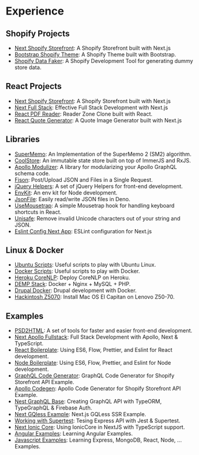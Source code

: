 # Experience

## Shopify Projects

- [Next Shopify Storefront](https://github.com/Maxvien/next-shopify-storefront): A Shopify Storefront built with Next.js
- [Bootstrap Shopify Theme](https://github.com/Maxvien/bootstrap-shopify-theme): A Shopify Theme built with Bootstrap.
- [Shopify Data Faker](https://github.com/Maxvien/shopify-data-faker): A Shopify Development Tool for generating dummy store data.

## React Projects

- [Next Shopify Storefront](https://github.com/Maxvien/next-shopify-storefront): A Shopify Storefront built with Next.js
- [Next Full Stack](https://github.com/Maxvien/next-full-stack): Effective Full Stack Development with Next.js
- [React PDF Reader](https://github.com/Maxvien/react-pdf-reader): Reader Zone Clone built with React.
- [React Quote Generator](https://github.com/Maxvien/react-quote-generator): A Quote Image Generator built with Next.js

## Libraries

- [SuperMemo](https://github.com/Maxvien/supermemo): An Implementation of the SuperMemo 2 (SM2) algorithm.
- [CoolStore](https://github.com/Maxvien/cool-store): An immutable state store built on top of ImmerJS and RxJS.
- [Apollo Modulizer](https://github.com/Maxvien/apollo-modulizer): A library for modularizing your Apollo GraphQL schema code.
- [Fison](https://github.com/Maxvien/fison): Post/Upload JSON and Files in a Single Request.
- [jQuery Helpers](https://github.com/Maxvien/jquery-helpers): A set of jQuery Helpers for front-end development.
- [EnvKit](https://github.com/Maxvien/env-kit): An env kit for Node development.
- [JsonFile](https://github.com/Maxvien/jsonfile): Easily read/write JSON files in Deno.
- [UseMousetrap](https://github.com/Maxvien/use-mousetrap): A simple Mousetrap hook for handling keyboard shortcuts in React.
- [Unisafe](https://github.com/Maxvien/unisafe): Remove invalid Unicode characters out of your string and JSON.
- [Eslint Config Next App](https://github.com/Maxvien/eslint-config-next-app): ESLint configuration for Next.js

## Linux & Docker

- [Ubuntu Scripts](https://github.com/Maxvien/ubuntu-scripts): Useful scripts to play with Ubuntu Linux.
- [Docker Scripts](https://github.com/Maxvien/docker-scripts): Useful scripts to play with Docker.
- [Heroku CoreNLP](https://github.com/Maxvien/heroku-corenlp): Deploy CoreNLP on Heroku.
- [DEMP Stack](https://github.com/Maxvien/demp): Docker + Nginx + MySQL + PHP.
- [Drupal Docker](https://github.com/Maxvien/drupal-docker): Drupal development with Docker.
- [Hackintosh Z5070](https://github.com/Maxvien/hackintosh-lenovo-z5070): Install Mac OS El Capitan on Lenovo Z50-70.

## Examples

- [PSD2HTML](https://github.com/Maxvien/psd2html): A set of tools for faster and easier front-end development.
- [Next Apollo Fullstack](https://github.com/Maxvien/next-apollo-fullstack): Full Stack Development with Apollo, Next & TypeScript.
- [React Boilerplate](https://github.com/Maxvien/react-boilerplate): Using ES6, Flow, Prettier, and Eslint for React development.
- [Node Boilerplate](https://github.com/Maxvien/node-boilerplate): Using ES6, Flow, Prettier, and Eslint for Node development.
- [GraphQL Code Generator](https://github.com/Maxvien/graphql-code-generator-for-shopify-example): GraphQL Code Generator for Shopify Storefront API Example.
- [Apollo Codegen](https://github.com/Maxvien/apollo-codegen-for-shopify-example): Apollo Code Generator for Shopify Storefront API Example.
- [Nest GraphQL Base](https://github.com/Maxvien/nest-graphql-base): Creating GraphQL API with TypeORM, TypeGraphQL & Firebase Auth.
- [Next GQless Example](https://github.com/Maxvien/next-gqless-example): Next.js GQLess SSR Example.
- [Working with Supertest](https://github.com/Maxvien/working-with-supertest): Tesing Express API with Jest & Supertest.
- [Next Ionic Core](https://github.com/Maxvien/next-ionic-core): Using IonicCore in NextJS with TypeScript support.
- [Angular Examples](https://github.com/Maxvien/angular-examples): Learning Angular Examples.
- [Javascript Examples](https://github.com/Maxvien/learning/branches/all): Learning Express, MongoDB, React, Node, ... Examples.
